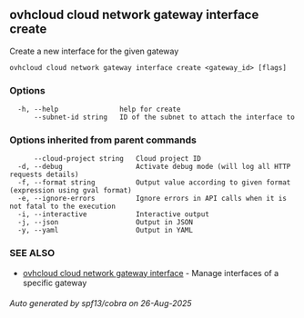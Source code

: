 ## ovhcloud cloud network gateway interface create

Create a new interface for the given gateway

```
ovhcloud cloud network gateway interface create <gateway_id> [flags]
```

### Options

```
  -h, --help               help for create
      --subnet-id string   ID of the subnet to attach the interface to
```

### Options inherited from parent commands

```
      --cloud-project string   Cloud project ID
  -d, --debug                  Activate debug mode (will log all HTTP requests details)
  -f, --format string          Output value according to given format (expression using gval format)
  -e, --ignore-errors          Ignore errors in API calls when it is not fatal to the execution
  -i, --interactive            Interactive output
  -j, --json                   Output in JSON
  -y, --yaml                   Output in YAML
```

### SEE ALSO

* [ovhcloud cloud network gateway interface](ovhcloud_cloud_network_gateway_interface.md)	 - Manage interfaces of a specific gateway

###### Auto generated by spf13/cobra on 26-Aug-2025
